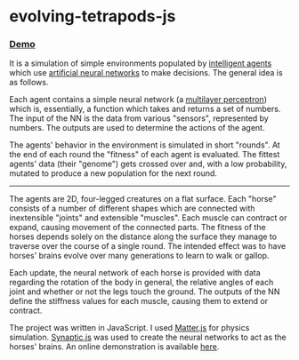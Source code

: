 # evolving-tetrapods-js

### [Demo][demo link]

It is a simulation of simple environments populated by [intelligent agents] which use [artificial neural networks] to make decisions. The general idea is as follows.

Each agent contains a simple neural network (a [multilayer perceptron]) which is, essentially, a function which takes and returns a set of numbers. The input of the NN is the data from various "sensors", represented by numbers. The outputs are used to determine the actions of the agent. 

The agents' behavior in the environment is simulated in short "rounds". At the end of each round the "fitness" of each agent is evaluated. The fittest agents' data (their "genome") gets crossed over and, with a low probability, mutated to produce a new population for the next round.

---

The agents are 2D, four-legged creatures on a flat surface. Each "horse" consists of a number of different shapes which are connected with inextensible "joints" and extensible "muscles". Each muscle can contract or expand, causing movement of the connected parts. The fitness of the horses depends solely on the distance along the surface they manage to traverse over the course of a single round. The intended effect was to have horses' brains evolve over many generations to learn to walk or gallop. 

Each update, the neural network of each horse is provided with data regarding the rotation of the body in general, the relative angles of each joint and whether or not the legs touch the ground. The outputs of the NN define the stiffness values for each muscle, causing them to extend or contract. 

The project was written in JavaScript. I used [Matter.js] for physics simulation. [Synaptic.js] was used to create the neural networks to act as the horses' brains. An online demonstration is available [here][demo link]. 

[intelligent agents]: https://en.wikipedia.org/wiki/Intelligent_agent
[artificial neural networks]: https://en.wikipedia.org/wiki/Artificial_neural_network
[multilayer perceptron]: https://en.wikipedia.org/wiki/Multilayer_perceptron

[Matter.js]: http://brm.io/matter-js/
[Synaptic.js]: http://caza.la/synaptic/
[demo link]: http://fazan64.github.io/evolving-tetrapods-js/